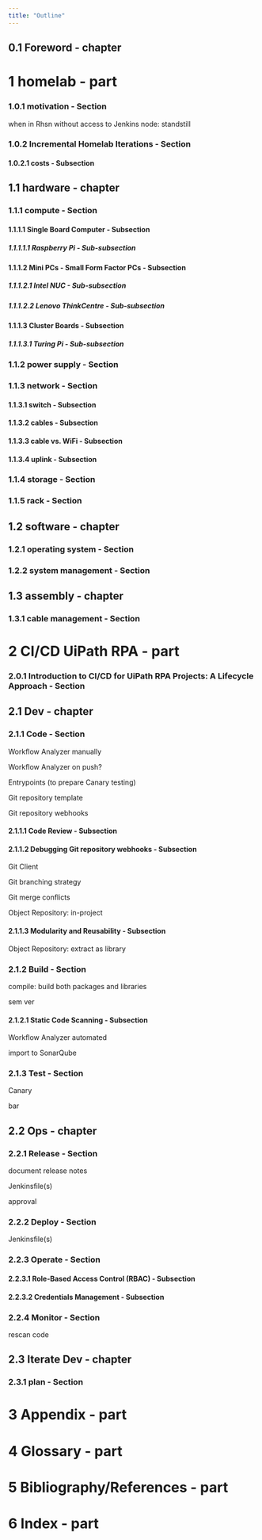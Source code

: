 ```yaml
---
title: "Outline"
---
```


## 0.1 Foreword - chapter
# 1 homelab - part
### 1.0.1 motivation - Section
when in Rhsn without access to Jenkins node: standstill

### 1.0.2 Incremental Homelab Iterations - Section
#### 1.0.2.1 costs - Subsection
## 1.1 hardware - chapter
### 1.1.1 compute - Section
#### 1.1.1.1 Single Board Computer - Subsection
##### 1.1.1.1.1 Raspberry Pi - Sub-subsection
#### 1.1.1.2 Mini PCs - Small Form Factor PCs - Subsection
##### 1.1.1.2.1 Intel NUC - Sub-subsection
##### 1.1.1.2.2 Lenovo ThinkCentre - Sub-subsection
#### 1.1.1.3 Cluster Boards - Subsection
##### 1.1.1.3.1 Turing Pi - Sub-subsection
### 1.1.2 power supply - Section
### 1.1.3 network - Section
#### 1.1.3.1 switch - Subsection
#### 1.1.3.2 cables - Subsection
#### 1.1.3.3 cable vs. WiFi - Subsection
#### 1.1.3.4 uplink - Subsection
### 1.1.4 storage - Section
### 1.1.5 rack - Section
## 1.2 software - chapter
### 1.2.1 operating system - Section
### 1.2.2 system management - Section
## 1.3 assembly - chapter
### 1.3.1 cable management - Section
# 2 CI/CD UiPath RPA - part
### 2.0.1 Introduction to CI/CD for UiPath RPA Projects: A Lifecycle Approach - Section
## 2.1 Dev - chapter
### 2.1.1 Code - Section
Workflow Analyzer manually

Workflow Analyzer on push?

Entrypoints (to prepare Canary testing)

Git repository template

Git repository webhooks

#### 2.1.1.1 Code Review - Subsection
#### 2.1.1.2 Debugging Git repository webhooks - Subsection
Git Client

Git branching strategy

Git merge conflicts

Object Repository: in-project

#### 2.1.1.3 Modularity and Reusability - Subsection
Object Repository: extract as library

### 2.1.2 Build - Section
compile: build both packages and libraries

sem ver

#### 2.1.2.1 Static Code Scanning - Subsection
Workflow Analyzer automated

import to SonarQube

### 2.1.3 Test - Section
Canary

bar

## 2.2 Ops - chapter
### 2.2.1 Release - Section
document release notes

Jenkinsfile(s)

approval

### 2.2.2 Deploy - Section
Jenkinsfile(s)

### 2.2.3 Operate - Section
#### 2.2.3.1 Role-Based Access Control (RBAC) - Subsection
#### 2.2.3.2 Credentials Management - Subsection
### 2.2.4 Monitor - Section
rescan code

## 2.3 Iterate Dev - chapter
### 2.3.1 plan - Section
# 3 Appendix - part
# 4 Glossary - part
# 5 Bibliography/References - part
# 6 Index - part